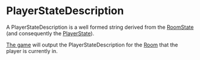 # PlayerStateDescription

A PlayerStateDescription is a well formed string derived from the [RoomState](./roomState.md) (and consequently the [PlayerState](./playerState.md)).

[The game](../architecture/klickerKnight.md) will output the PlayerStateDescription
for the [Room](./room.md) that the player is currently in.
